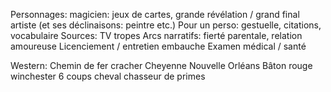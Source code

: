 Personnages:
magicien: jeux de cartes, grande révélation / grand final
artiste (et ses déclinaisons: peintre etc.)
Pour un perso: gestuelle, citations, vocabulaire
Sources: TV tropes
Arcs narratifs: fierté parentale, relation amoureuse
Licenciement / entretien embauche
Examen médical / santé

Western:
Chemin de fer cracher Cheyenne Nouvelle Orléans Bâton rouge winchester 6 coups cheval chasseur de primes